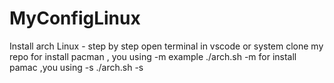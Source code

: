 # MyConfigLinux

Install arch Linux - 
step by step
open terminal in vscode or system
clone my repo
for install pacman , you using -m 
example 
./arch.sh -m 
for install pamac ,you using -s 
./arch.sh -s
